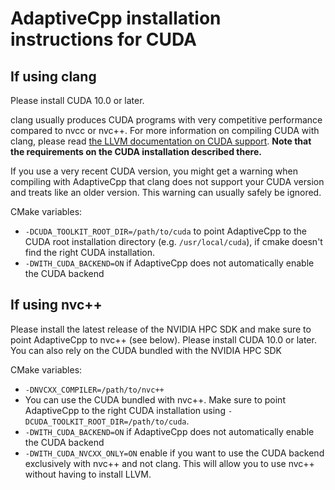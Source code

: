 # AdaptiveCpp installation instructions for CUDA

## If using clang

Please install CUDA 10.0 or later.

clang usually produces CUDA programs with very competitive performance compared to nvcc or nvc++. For more information on compiling CUDA with clang, please read [the LLVM documentation on CUDA support](http://llvm.org/docs/CompileCudaWithLLVM.html). **Note that the requirements on the CUDA installation described there.**

If you use a very recent CUDA version, you might get a warning when compiling with AdaptiveCpp that clang does not support your CUDA version and treats like an older version. This warning can usually safely be ignored.

CMake variables:
* `-DCUDA_TOOLKIT_ROOT_DIR=/path/to/cuda` to point AdaptiveCpp to the CUDA root installation directory (e.g. `/usr/local/cuda`), if cmake doesn't find the right CUDA installation.
* `-DWITH_CUDA_BACKEND=ON` if AdaptiveCpp does not automatically enable the CUDA backend 

## If using nvc++

Please install the latest release of the NVIDIA HPC SDK and make sure to point AdaptiveCpp to nvc++ (see below).
Please install CUDA 10.0 or later. You can also rely on the CUDA bundled with the NVIDIA HPC SDK

CMake variables:
* `-DNVCXX_COMPILER=/path/to/nvc++`
* You can use the CUDA bundled with nvc++. Make sure to point AdaptiveCpp to the right CUDA installation using `-DCUDA_TOOLKIT_ROOT_DIR=/path/to/cuda`. 
* `-DWITH_CUDA_BACKEND=ON` if AdaptiveCpp does not automatically enable the CUDA backend
* `-DWITH_CUDA_NVCXX_ONLY=ON` enable if you want to use the CUDA backend exclusively with nvc++ and not clang. This will allow you to use nvc++ without having to install LLVM.